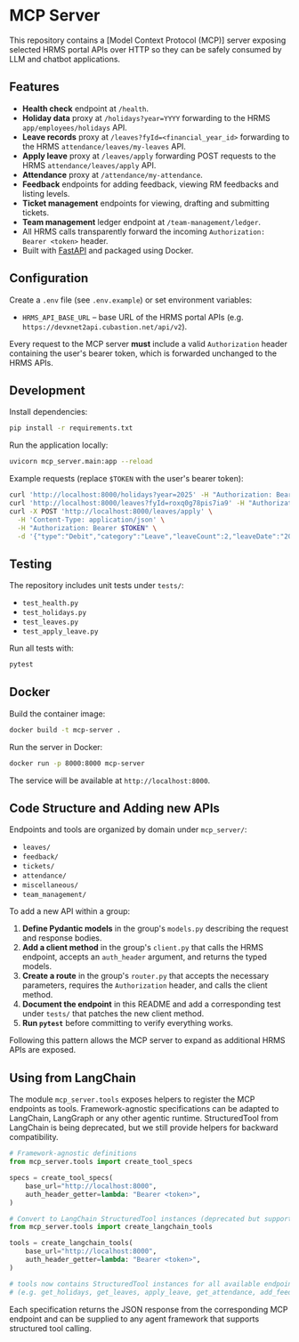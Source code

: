# MCP Server

This repository contains a [Model Context Protocol (MCP)] server exposing selected HRMS portal APIs over HTTP so they can be safely consumed by LLM and chatbot applications.

## Features

- **Health check** endpoint at `/health`.
- **Holiday data** proxy at `/holidays?year=YYYY` forwarding to the HRMS `app/employees/holidays` API.
- **Leave records** proxy at `/leaves?fyId=<financial_year_id>` forwarding to the HRMS `attendance/leaves/my-leaves` API.
- **Apply leave** proxy at `/leaves/apply` forwarding POST requests to the HRMS `attendance/leaves/apply` API.
- **Attendance** proxy at `/attendance/my-attendance`.
- **Feedback** endpoints for adding feedback, viewing RM feedbacks and listing levels.
- **Ticket management** endpoints for viewing, drafting and submitting tickets.
- **Team management** ledger endpoint at `/team-management/ledger`.
- All HRMS calls transparently forward the incoming `Authorization: Bearer <token>` header.
- Built with [FastAPI](https://fastapi.tiangolo.com/) and packaged using Docker.

## Configuration

Create a `.env` file (see `.env.example`) or set environment variables:

- `HRMS_API_BASE_URL` – base URL of the HRMS portal APIs (e.g. `https://devxnet2api.cubastion.net/api/v2`).

Every request to the MCP server **must** include a valid `Authorization` header containing the user's bearer token, which is forwarded unchanged to the HRMS APIs.

## Development

Install dependencies:

```bash
pip install -r requirements.txt
```

Run the application locally:

```bash
uvicorn mcp_server.main:app --reload
```

Example requests (replace `$TOKEN` with the user's bearer token):

```bash
curl 'http://localhost:8000/holidays?year=2025' -H "Authorization: Bearer $TOKEN"
curl 'http://localhost:8000/leaves?fyId=roxq0g78pis7ia9' -H "Authorization: Bearer $TOKEN"
curl -X POST 'http://localhost:8000/leaves/apply' \
  -H 'Content-Type: application/json' \
  -H "Authorization: Bearer $TOKEN" \
  -d '{"type":"Debit","category":"Leave","leaveCount":2,"leaveDate":"2025-08-24","comments":"Not feeling well","status":"Pending Approval"}'
```

## Testing

The repository includes unit tests under `tests/`:

- `test_health.py`
- `test_holidays.py`
- `test_leaves.py`
- `test_apply_leave.py`

Run all tests with:

```bash
pytest
```

## Docker

Build the container image:

```bash
docker build -t mcp-server .
```

Run the server in Docker:

```bash
docker run -p 8000:8000 mcp-server
```

The service will be available at `http://localhost:8000`.

## Code Structure and Adding new APIs

Endpoints and tools are organized by domain under `mcp_server/`:

- `leaves/`
- `feedback/`
- `tickets/`
- `attendance/`
- `miscellaneous/`
- `team_management/`

To add a new API within a group:

1. **Define Pydantic models** in the group's `models.py` describing the request and response bodies.
2. **Add a client method** in the group's `client.py` that calls the HRMS endpoint, accepts an `auth_header` argument, and returns the typed models.
3. **Create a route** in the group's `router.py` that accepts the necessary parameters, requires the `Authorization` header, and calls the client method.
4. **Document the endpoint** in this README and add a corresponding test under `tests/` that patches the new client method.
5. **Run `pytest`** before committing to verify everything works.

Following this pattern allows the MCP server to expand as additional HRMS APIs are exposed.

## Using from LangChain

The module `mcp_server.tools` exposes helpers to register the MCP endpoints as
tools.  Framework-agnostic specifications can be adapted to LangChain,
LangGraph or any other agentic runtime. StructuredTool from LangChain is being
deprecated, but we still provide helpers for backward compatibility.

```python
# Framework-agnostic definitions
from mcp_server.tools import create_tool_specs

specs = create_tool_specs(
    base_url="http://localhost:8000",
    auth_header_getter=lambda: "Bearer <token>",
)

# Convert to LangChain StructuredTool instances (deprecated but supported)
from mcp_server.tools import create_langchain_tools

tools = create_langchain_tools(
    base_url="http://localhost:8000",
    auth_header_getter=lambda: "Bearer <token>",
)

# tools now contains StructuredTool instances for all available endpoints
# (e.g. get_holidays, get_leaves, apply_leave, get_attendance, add_feedback, get_tickets, ...)
```

Each specification returns the JSON response from the corresponding MCP
endpoint and can be supplied to any agent framework that supports structured
tool calling.
